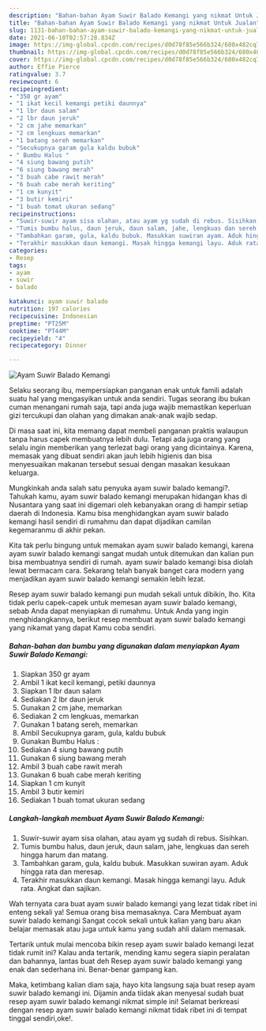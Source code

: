 ```yaml
---
description: "Bahan-bahan Ayam Suwir Balado Kemangi yang nikmat Untuk Jualan"
title: "Bahan-bahan Ayam Suwir Balado Kemangi yang nikmat Untuk Jualan"
slug: 1131-bahan-bahan-ayam-suwir-balado-kemangi-yang-nikmat-untuk-jualan
date: 2021-06-10T02:57:28.834Z
image: https://img-global.cpcdn.com/recipes/d0d78f85e566b324/680x482cq70/ayam-suwir-balado-kemangi-foto-resep-utama.jpg
thumbnail: https://img-global.cpcdn.com/recipes/d0d78f85e566b324/680x482cq70/ayam-suwir-balado-kemangi-foto-resep-utama.jpg
cover: https://img-global.cpcdn.com/recipes/d0d78f85e566b324/680x482cq70/ayam-suwir-balado-kemangi-foto-resep-utama.jpg
author: Effie Pierce
ratingvalue: 3.7
reviewcount: 6
recipeingredient:
- "350 gr ayam"
- "1 ikat kecil kemangi petiki daunnya"
- "1 lbr daun salam"
- "2 lbr daun jeruk"
- "2 cm jahe memarkan"
- "2 cm lengkuas memarkan"
- "1 batang sereh memarkan"
- "Secukupnya garam gula kaldu bubuk"
- " Bumbu Halus "
- "4 siung bawang putih"
- "6 siung bawang merah"
- "3 buah cabe rawit merah"
- "6 buah cabe merah keriting"
- "1 cm kunyit"
- "3 butir kemiri"
- "1 buah tomat ukuran sedang"
recipeinstructions:
- "Suwir-suwir ayam sisa olahan, atau ayam yg sudah di rebus. Sisihkan."
- "Tumis bumbu halus, daun jeruk, daun salam, jahe, lengkuas dan sereh hingga harum dan matang."
- "Tambahkan garam, gula, kaldu bubuk. Masukkan suwiran ayam. Aduk hingga rata dan meresap."
- "Terakhir masukkan daun kemangi. Masak hingga kemangi layu. Aduk rata. Angkat dan sajikan."
categories:
- Resep
tags:
- ayam
- suwir
- balado

katakunci: ayam suwir balado 
nutrition: 197 calories
recipecuisine: Indonesian
preptime: "PT25M"
cooktime: "PT44M"
recipeyield: "4"
recipecategory: Dinner

---
```



![Ayam Suwir Balado Kemangi](https://img-global.cpcdn.com/recipes/d0d78f85e566b324/680x482cq70/ayam-suwir-balado-kemangi-foto-resep-utama.jpg)

Selaku seorang ibu, mempersiapkan panganan enak untuk famili adalah suatu hal yang mengasyikan untuk anda sendiri. Tugas seorang ibu bukan cuman menangani rumah saja, tapi anda juga wajib memastikan keperluan gizi tercukupi dan olahan yang dimakan anak-anak wajib sedap.

Di masa  saat ini, kita memang dapat membeli panganan praktis walaupun tanpa harus capek membuatnya lebih dulu. Tetapi ada juga orang yang selalu ingin memberikan yang terlezat bagi orang yang dicintainya. Karena, memasak yang dibuat sendiri akan jauh lebih higienis dan bisa menyesuaikan makanan tersebut sesuai dengan masakan kesukaan keluarga. 



Mungkinkah anda salah satu penyuka ayam suwir balado kemangi?. Tahukah kamu, ayam suwir balado kemangi merupakan hidangan khas di Nusantara yang saat ini digemari oleh kebanyakan orang di hampir setiap daerah di Indonesia. Kamu bisa menghidangkan ayam suwir balado kemangi hasil sendiri di rumahmu dan dapat dijadikan camilan kegemaranmu di akhir pekan.

Kita tak perlu bingung untuk memakan ayam suwir balado kemangi, karena ayam suwir balado kemangi sangat mudah untuk ditemukan dan kalian pun bisa membuatnya sendiri di rumah. ayam suwir balado kemangi bisa diolah lewat bermacam cara. Sekarang telah banyak banget cara modern yang menjadikan ayam suwir balado kemangi semakin lebih lezat.

Resep ayam suwir balado kemangi pun mudah sekali untuk dibikin, lho. Kita tidak perlu capek-capek untuk memesan ayam suwir balado kemangi, sebab Anda dapat menyiapkan di rumahmu. Untuk Anda yang ingin menghidangkannya, berikut resep membuat ayam suwir balado kemangi yang nikamat yang dapat Kamu coba sendiri.

<!--inarticleads1-->

##### Bahan-bahan dan bumbu yang digunakan dalam menyiapkan Ayam Suwir Balado Kemangi:

1. Siapkan 350 gr ayam
1. Ambil 1 ikat kecil kemangi, petiki daunnya
1. Siapkan 1 lbr daun salam
1. Sediakan 2 lbr daun jeruk
1. Gunakan 2 cm jahe, memarkan
1. Sediakan 2 cm lengkuas, memarkan
1. Gunakan 1 batang sereh, memarkan
1. Ambil Secukupnya garam, gula, kaldu bubuk
1. Gunakan  Bumbu Halus :
1. Sediakan 4 siung bawang putih
1. Gunakan 6 siung bawang merah
1. Ambil 3 buah cabe rawit merah
1. Gunakan 6 buah cabe merah keriting
1. Siapkan 1 cm kunyit
1. Ambil 3 butir kemiri
1. Sediakan 1 buah tomat ukuran sedang




<!--inarticleads2-->

##### Langkah-langkah membuat Ayam Suwir Balado Kemangi:

1. Suwir-suwir ayam sisa olahan, atau ayam yg sudah di rebus. Sisihkan.
1. Tumis bumbu halus, daun jeruk, daun salam, jahe, lengkuas dan sereh hingga harum dan matang.
1. Tambahkan garam, gula, kaldu bubuk. Masukkan suwiran ayam. Aduk hingga rata dan meresap.
1. Terakhir masukkan daun kemangi. Masak hingga kemangi layu. Aduk rata. Angkat dan sajikan.




Wah ternyata cara buat ayam suwir balado kemangi yang lezat tidak ribet ini enteng sekali ya! Semua orang bisa memasaknya. Cara Membuat ayam suwir balado kemangi Sangat cocok sekali untuk kalian yang baru akan belajar memasak atau juga untuk kamu yang sudah ahli dalam memasak.

Tertarik untuk mulai mencoba bikin resep ayam suwir balado kemangi lezat tidak rumit ini? Kalau anda tertarik, mending kamu segera siapin peralatan dan bahannya, lantas buat deh Resep ayam suwir balado kemangi yang enak dan sederhana ini. Benar-benar gampang kan. 

Maka, ketimbang kalian diam saja, hayo kita langsung saja buat resep ayam suwir balado kemangi ini. Dijamin anda tiidak akan menyesal sudah buat resep ayam suwir balado kemangi nikmat simple ini! Selamat berkreasi dengan resep ayam suwir balado kemangi nikmat tidak ribet ini di tempat tinggal sendiri,oke!.

